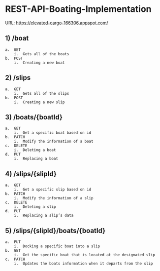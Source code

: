 # REST-API-Boating-Implementation

URL: https://elevated-cargo-166306.appspot.com/

## 1)	/boat
	a.	GET
		i.	Gets all of the boats
	b.	POST
		i.	Creating a new boat

## 2)	/slips
	a.	GET
		i.	Gets all of the slips
	b.	POST
		i.	Creating a new slip

## 3)	/boats/{boatId}
	a.	GET
		i.	Get a specific boat based on id
	b.	PATCH
		i.	Modify the information of a boat
	c.	DELETE
		i.	Deleting a boat
	d.	PUT
		i.	Replacing a boat

## 4)	/slips/{slipId}
	a.	GET
		i.	Get a specific slip based on id
	b.	PATCH
		i.	Modify the information of a slip
	c.	DELETE
		i.	Deleting a slip
	d.	PUT
		i.	Replacing a slip’s data

## 5)	 /slips/{slipId}/boats/{boatId}
	a.	PUT
		i.	Docking a specific boat into a slip
	b.	GET
		i.	Get the specific boat that is located at the designated slip
	c.	PATCH
		i.	Updates the boats information when it departs from the slip

